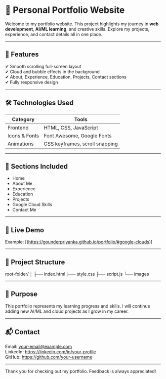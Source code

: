 # 🌟 Personal Portfolio Website

Welcome to my portfolio website. This project highlights my journey in **web development**, **AI/ML learning**, and creative skills. Explore my projects, experience, and contact details all in one place.

---

## 🚀 Features

✔ Smooth scrolling full-screen layout  
✔ Cloud and bubble effects in the background  
✔ About, Experience, Education, Projects, Contact sections  
✔ Fully responsive design  

---

## 🛠️ Technologies Used

| Category | Tools |
|---------|------|
| Frontend | HTML, CSS, JavaScript |
| Icons & Fonts | Font Awesome, Google Fonts |
| Animations | CSS keyframes, scroll snapping |

---

## 📌 Sections Included

- Home
- About Me
- Experience
- Education
- Projects
- Google Cloud Skills
- Contact Me

---

## 🔗 Live Demo
 
Example:
[(https://gounderpriyanka.github.io/portfolio/#google-clouds)]

---

## 📂 Project Structure

root-folder/
│
├── index.html
├── style.css
├── script.js
└── images


---

## 🎯 Purpose

This portfolio represents my learning progress and skills. I will continue adding new AI/ML and cloud projects as I grow in my career.

---

## 📬 Contact

Email: your-email@example.com  
LinkedIn: https://linkedin.com/in/your-profile  
GitHub: https://github.com/your-username  

---

Thank you for checking out my portfolio. Feedback is always appreciated!
